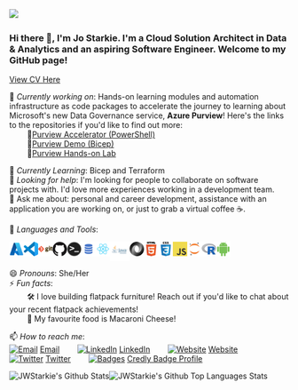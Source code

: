 <img src="https://images.unsplash.com/photo-1566837945700-30057527ade0?ixlib=rb-1.2.1&ixid=MnwxMjA3fDB8MHxwaG90by1wYWdlfHx8fGVufDB8fHx8&auto=format&fit=crop&w=950&h=400&q=80"/>
 
### Hi there 👋, I'm Jo Starkie. I'm a Cloud Solution Architect in Data & Analytics and an aspiring Software Engineer. Welcome to my GitHub page! <br>
 
[View CV Here](https://drive.google.com/file/d/1UW9VFntgKvA9bzd6EQWr2YsfxpifShOn/view) 
 
🔭 *Currently working on*: Hands-on learning modules and automation infrastructure as code packages to accelerate the journey to learning about Microsoft's new Data Governance service, **Azure Purview**! Here's the links to the repositories if you'd like to find out more: <br>
&emsp;&emsp; 🚀[Purview Accelerator (PowerShell)](https://github.com/JWStarkie/PurviewAccelerator)<br>
&emsp;&emsp; 🌠[Purview Demo (Bicep)](https://github.com/tayganr/purviewdemo)<br>
&emsp;&emsp; 💭[Purview Hands-on Lab](https://github.com/tayganr/purviewlab)<br>
 
🌱 *Currently Learning*: Bicep and Terraform<br>
🤔 *Looking for help*: I'm looking for people to collaborate on software projects with. I'd love more experiences working in a development team.<br>
💬 Ask me about: personal and career development, assistance with an application you are working on, or just to grab a virtual coffee :coffee:. <br>
 
💾 *Languages and Tools*:

<img align="left" alt="Azure" width="26px" src="https://raw.githubusercontent.com/github/explore/eaef8552d8b082ffafe2bfc8a5023d47da904aac/topics/azure/azure.png" />
<img align="left" alt="Visual Studio Code" width="26px" src="https://raw.githubusercontent.com/github/explore/80688e429a7d4ef2fca1e82350fe8e3517d3494d/topics/visual-studio-code/visual-studio-code.png" />
<img align="left" alt="Git" width="26px" src="https://raw.githubusercontent.com/github/explore/80688e429a7d4ef2fca1e82350fe8e3517d3494d/topics/git/git.png" />
<img align="left" alt="GitHub" width="26px" src="https://raw.githubusercontent.com/github/explore/78df643247d429f6cc873026c0622819ad797942/topics/github/github.png" />
<img align="left" alt="PowerShell" width="26px" src="https://raw.githubusercontent.com/github/explore/80688e429a7d4ef2fca1e82350fe8e3517d3494d/topics/terminal/terminal.png" />
<img align="left" alt="SQL" width="26px" src="https://raw.githubusercontent.com/github/explore/80688e429a7d4ef2fca1e82350fe8e3517d3494d/topics/sql/sql.png" />
<img align="left" alt="React" width="26px" src="https://raw.githubusercontent.com/github/explore/80688e429a7d4ef2fca1e82350fe8e3517d3494d/topics/react/react.png" />
<img align="left" alt="Java" height="35px" src="https://raw.githubusercontent.com/github/explore/80688e429a7d4ef2fca1e82350fe8e3517d3494d/topics/java/java.png" />
<img align="left" alt="JSON" width="26px" src="https://raw.githubusercontent.com/github/explore/80688e429a7d4ef2fca1e82350fe8e3517d3494d/topics/json/json.png" />
<img align="left" alt="HTML5" width="26px" src="https://raw.githubusercontent.com/github/explore/80688e429a7d4ef2fca1e82350fe8e3517d3494d/topics/html/html.png" />
<img align="left" alt="CSS" width="26px" src="https://raw.githubusercontent.com/github/explore/80688e429a7d4ef2fca1e82350fe8e3517d3494d/topics/css/css.png" />
<img align="left" alt="JavaScript" width="26px" src="https://raw.githubusercontent.com/github/explore/80688e429a7d4ef2fca1e82350fe8e3517d3494d/topics/javascript/javascript.png" />
<img align="left" alt="Jupiter Notebook" width="26px" src="https://raw.githubusercontent.com/github/explore/80688e429a7d4ef2fca1e82350fe8e3517d3494d/topics/jupyter-notebook/jupyter-notebook.png" />
<img align="left" alt="R" width="26px" src="https://raw.githubusercontent.com/github/explore/80688e429a7d4ef2fca1e82350fe8e3517d3494d/topics/r/r.png" />
<img align="left" alt="Android" width="26px" src="https://raw.githubusercontent.com/github/explore/80688e429a7d4ef2fca1e82350fe8e3517d3494d/topics/android/android.png" />

<br> <br>

😄 *Pronouns*: She/Her <br>
⚡ *Fun facts*:<br>
&emsp;&emsp; 🛠️ I love building flatpack furniture! Reach out if you'd like to chat about your recent flatpack achievements!<br>
&emsp;&emsp; 🧀 My favourite food is Macaroni Cheese! <br>

📫 *How to reach me*: <br>
[<img alt="Email" width="24px" src="https://cdn.worldvectorlogo.com/logos/outlook-1.svg" />](mailto:jo_s_m@yahoo.com)
[Email](mailto:jo_s_m@yahoo.com)
&emsp;&emsp;[<img alt="LinkedIn" width="24px" src="https://cdn.worldvectorlogo.com/logos/linkedin-icon-1.svg" />](https://www.linkedin.com/in/ms-jo-starkie/)
[LinkedIn](https://www.linkedin.com/in/ms-jo-starkie/)
&emsp;&emsp;[<img alt="Website" width="24px" src="https://image.flaticon.com/icons/png/512/814/814513.png" />](jwstarkie.github.io)
[Website](jwstarkie.github.io)
&emsp;&emsp;[<img alt="Twitter" width="24px" src="https://cdn.worldvectorlogo.com/logos/twitter-6.svg" />](https://twitter.com/j0_c0des)
[Twitter](https://twitter.com/j0_c0des)
&emsp;&emsp;[<img alt="Badges" width="24px" src="https://cdn.worldvectorlogo.com/logos/twitter-verified-badge.svg" />](https://www.credly.com/users/jo-starkie/badges)
[Credly Badge Profile](https://www.credly.com/users/jo-starkie/badges)

<img align="left" alt="JWStarkie's Github Stats" src="https://github-readme-stats.vercel.app/api?username=JWStarkie&count_private=true&show_icons=true&hide_border=true&theme=buefy" />

<img alt="JWStarkie's Github Top Languages Stats" src="https://github-readme-stats.vercel.app/api/top-langs/?username=JWStarkie&count_private=true&show_icons=true&hide_border=true&theme=buefy&layout=compact" />
